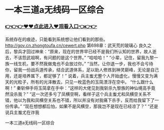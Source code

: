 # 一本三道a无线码一区综合

### <a href="https://github.com/baofx/laka/issues/1">👉👉👉♥♥点此进入♥观看入口👈👉👉</a>
系统存在的痕迹，只能看到系统想让他们看到的那些。
http://gov.cn.zhongtoufa.cn/cewert.php
第698章：武天荒的玻璃心
    良久之后，黎兵才回过神来：“原来，现在的世界早已经不是我们所认知的世界，故人逝去，不该怨武祖啊，有问题的是这个世界。”
    “哈哈哈！”
    “小辈，记住，留我九黎一族一线生机，要不然我做鬼也不会放过你。”
    “当然，让你退一步，我也不会亏待你，留我一份战兵道传承，结合武道体系，足以助人修炼到神灵巅峰，无论是自己用，还是培养属下，都足够了！”
    说着，兵主蚩尤整个人开始虚化，慢慢又变为满天的光粒子，所有的光泽散去，只见一枚蓝色的玉简漂浮在空中。
    “什么跟什么啊！”
    秦斩伸手将玉简拿在手中：“这样的大佬见到我斩杀九黎族的神仙境高手竟然没杀我？”
    “这一次还多亏了凤横空啊，看样子这个兵主蚩尤和凤横空关系不错，他以为我和凤横空关系也不错，所以并没有对我痛下杀手，反而给我留下了一份传承。”
    “现在想想都后怕，如果不是风横空，那我岂不是现在已经凉了？”
    “还是说兵主蚩尤在诈我

一本三道a无线码一区综合
